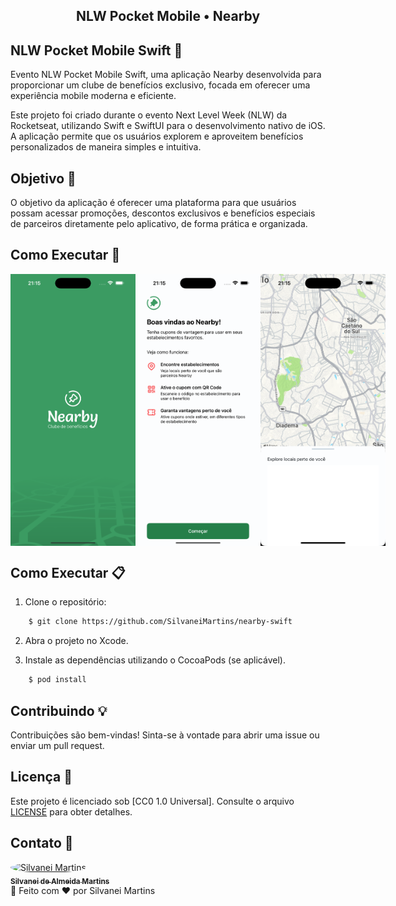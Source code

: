 <h2 align="center">
    NLW Pocket Mobile • Nearby
</h2>

## NLW Pocket Mobile Swift 📱

Evento NLW Pocket Mobile Swift, uma aplicação Nearby desenvolvida para proporcionar um clube de benefícios exclusivo, focada em oferecer uma experiência mobile moderna e eficiente.

Este projeto foi criado durante o evento Next Level Week (NLW) da Rocketseat, utilizando Swift e SwiftUI para o desenvolvimento nativo de iOS. A aplicação permite que os usuários explorem e aproveitem benefícios personalizados de maneira simples e intuitiva.

## Objetivo 🎯

O objetivo da aplicação é oferecer uma plataforma para que usuários possam acessar promoções, descontos exclusivos e benefícios especiais de parceiros diretamente pelo aplicativo, de forma prática e organizada.

## Como Executar 📱

<div style="display: flex; justify-content: space-around;">
    <img src="./prints/print1.png" alt="Image 1" width="200"/>
    <img src="./prints/print2.png" alt="Image 2" width="200"/>
    <img src="./prints/print3.png" alt="Image 3" width="200"/>
</div>

## Como Executar 📋

1. Clone o repositório:

```bash
    $ git clone https://github.com/SilvaneiMartins/nearby-swift
```

2. Abra o projeto no Xcode.

3. Instale as dependências utilizando o CocoaPods (se aplicável).

```bash
    $ pod install
```

## Contribuindo 💡

Contribuições são bem-vindas! Sinta-se à vontade para abrir uma issue ou enviar um pull request.

## Licença 📝

Este projeto é licenciado sob [CC0 1.0 Universal]. Consulte o arquivo [LICENSE](https://github.com/SilvaneiMartins/nearby-swift/blob/master/LICENSE) para obter detalhes.

## Contato 📩

<a href="https://github.com/SilvaneiMartins">
    <img
        style="border-radius:50%"
        src="https://github.com/SilvaneiMartins.png"
        width="100px;"
        alt="Silvanei Martins"
    />
    <br />
    <sub>
        <b>Silvanei de Almeida Martins</b>
    </sub>
</a>
     <a href="https://github.com/SilvaneiMartins" title="Silvanei martins" >
 </a>
<br />
🚀 Feito com ❤️ por Silvanei Martins
